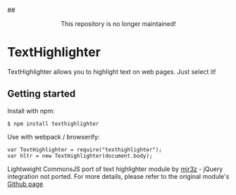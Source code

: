 ##<center>This repository is no longer maintained!</center> 

# TextHighlighter

TextHighlighter allows you to highlight text on web pages. Just select it!

## Getting started

Install with npm:

```
$ npm install texthighlighter
```

Use with webpack / browserify:

```
var TextHighlighter = require("texthighlighter");
var hltr = new TextHighlighter(document.body);
```

Lightweight CommonsJS port of text highlighter module by [mir3z](https://github.com/mir3z) - jQuery integration not ported.
For more details, please refer to the original module's [Github page](https://github.com/mir3z/texthighlighter)